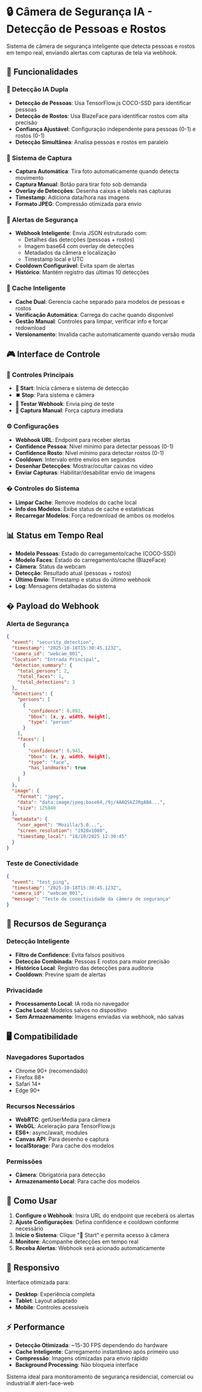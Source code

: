 # 🔒 Câmera de Segurança IA - Detecção de Pessoas e Rostos

Sistema de câmera de segurança inteligente que detecta pessoas e rostos em tempo real, enviando alertas com capturas de tela via webhook.

## 🚀 Funcionalidades

### 🤖 Detecção IA Dupla
- **Detecção de Pessoas**: Usa TensorFlow.js COCO-SSD para identificar pessoas
- **Detecção de Rostos**: Usa BlazeFace para identificar rostos com alta precisão
- **Confiança Ajustável**: Configuração independente para pessoas (0-1) e rostos (0-1)
- **Detecção Simultânea**: Analisa pessoas e rostos em paralelo

### 📸 Sistema de Captura
- **Captura Automática**: Tira foto automaticamente quando detecta movimento
- **Captura Manual**: Botão para tirar foto sob demanda
- **Overlay de Detecções**: Desenha caixas e labels nas capturas
- **Timestamp**: Adiciona data/hora nas imagens
- **Formato JPEG**: Compressão otimizada para envio

### 🚨 Alertas de Segurança
- **Webhook Inteligente**: Envia JSON estruturado com:
  - Detalhes das detecções (pessoas + rostos)
  - Imagem base64 com overlay de detecções
  - Metadados da câmera e localização
  - Timestamp local e UTC
- **Cooldown Configurável**: Evita spam de alertas
- **Histórico**: Mantém registro das últimas 10 detecções

### 💾 Cache Inteligente
- **Cache Dual**: Gerencia cache separado para modelos de pessoas e rostos
- **Verificação Automática**: Carrega do cache quando disponível
- **Gestão Manual**: Controles para limpar, verificar info e forçar redownload
- **Versionamento**: Invalida cache automaticamente quando versão muda

## 🎮 Interface de Controle

### 🎥 Controles Principais
- **🎥 Start**: Inicia câmera e sistema de detecção
- **⏹️ Stop**: Para sistema e câmera
- **🧪 Testar Webhook**: Envia ping de teste
- **📸 Captura Manual**: Força captura imediata

### ⚙️ Configurações
- **Webhook URL**: Endpoint para receber alertas
- **Confidence Pessoa**: Nível mínimo para detectar pessoas (0-1)
- **Confidence Rosto**: Nível mínimo para detectar rostos (0-1)
- **Cooldown**: Intervalo entre envios em segundos
- **Desenhar Detecções**: Mostrar/ocultar caixas no vídeo
- **Enviar Capturas**: Habilitar/desabilitar envio de imagens

### � Controles do Sistema
- **Limpar Cache**: Remove modelos do cache local
- **Info dos Modelos**: Exibe status de cache e estatísticas
- **Recarregar Modelos**: Força redownload de ambos os modelos

## 📊 Status em Tempo Real

- **Modelo Pessoas**: Estado do carregamento/cache (COCO-SSD)
- **Modelo Faces**: Estado do carregamento/cache (BlazeFace)
- **Câmera**: Status da webcam
- **Detecção**: Resultado atual (pessoas + rostos)
- **Último Envio**: Timestamp e status do último webhook
- **Log**: Mensagens detalhadas do sistema

## � Payload do Webhook

### Alerta de Segurança
```json
{
  "event": "security_detection",
  "timestamp": "2025-10-18T15:30:45.123Z",
  "camera_id": "webcam_001",
  "location": "Entrada Principal",
  "detection_summary": {
    "total_persons": 2,
    "total_faces": 1,
    "total_detections": 3
  },
  "detections": {
    "persons": [
      {
        "confidence": 0.892,
        "bbox": [x, y, width, height],
        "type": "person"
      }
    ],
    "faces": [
      {
        "confidence": 0.945,
        "bbox": [x, y, width, height],
        "type": "face",
        "has_landmarks": true
      }
    ]
  },
  "image": {
    "format": "jpeg",
    "data": "data:image/jpeg;base64,/9j/4AAQSkZJRgABA...",
    "size": 125840
  },
  "metadata": {
    "user_agent": "Mozilla/5.0...",
    "screen_resolution": "1920x1080",
    "timestamp_local": "18/10/2025 12:30:45"
  }
}
```

### Teste de Conectividade
```json
{
  "event": "test_ping",
  "timestamp": "2025-10-18T15:30:45.123Z",
  "camera_id": "webcam_001",
  "message": "Teste de conectividade da câmera de segurança"
}
```

## 🔐 Recursos de Segurança

### Detecção Inteligente
- **Filtro de Confidence**: Evita falsos positivos
- **Detecção Combinada**: Pessoas E rostos para maior precisão
- **Histórico Local**: Registro das detecções para auditoria
- **Cooldown**: Previne spam de alertas

### Privacidade
- **Processamento Local**: IA roda no navegador
- **Cache Local**: Modelos salvos no dispositivo
- **Sem Armazenamento**: Imagens enviadas via webhook, não salvas

## 🖥️ Compatibilidade

### Navegadores Suportados
- Chrome 90+ (recomendado)
- Firefox 88+
- Safari 14+
- Edge 90+

### Recursos Necessários
- **WebRTC**: getUserMedia para câmera
- **WebGL**: Aceleração para TensorFlow.js
- **ES6+**: async/await, modules
- **Canvas API**: Para desenho e captura
- **localStorage**: Para cache dos modelos

### Permissões
- **Câmera**: Obrigatória para detecção
- **Armazenamento Local**: Para cache dos modelos

## 🚀 Como Usar

1. **Configure o Webhook**: Insira URL do endpoint que receberá os alertas
2. **Ajuste Configurações**: Defina confidence e cooldown conforme necessário
3. **Inicie o Sistema**: Clique "🎥 Start" e permita acesso à câmera
4. **Monitore**: Acompanhe detecções em tempo real
5. **Receba Alertas**: Webhook será acionado automaticamente

## 📱 Responsivo

Interface otimizada para:
- **Desktop**: Experiência completa
- **Tablet**: Layout adaptado
- **Mobile**: Controles acessíveis

## ⚡ Performance

- **Detecção Otimizada**: ~15-30 FPS dependendo do hardware
- **Cache Inteligente**: Carregamento instantâneo após primeiro uso
- **Compressão**: Imagens otimizadas para envio rápido
- **Background Processing**: Não bloqueia interface

Sistema ideal para monitoramento de segurança residencial, comercial ou industrial.# alert-face-web
